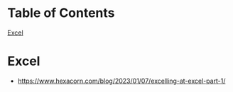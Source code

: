 # Table of Contents
[Excel](#Excel)

# Excel
- https://www.hexacorn.com/blog/2023/01/07/excelling-at-excel-part-1/
